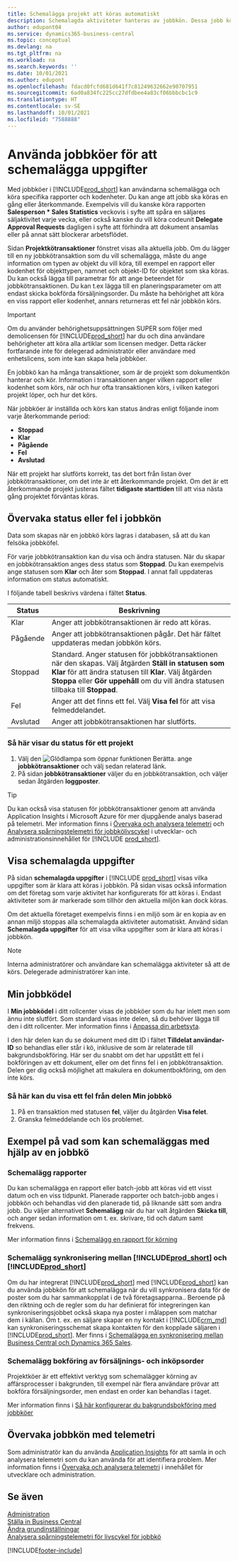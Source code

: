 ```yaml
---
title: Schemalägga projekt att köras automatiskt
description: Schemalagda aktiviteter hanteras av jobbkön. Dessa jobb kör rapporter och kodenheter. Du kan ange att jobb ska köras en gång eller återkommande.
author: edupont04
ms.service: dynamics365-business-central
ms.topic: conceptual
ms.devlang: na
ms.tgt_pltfrm: na
ms.workload: na
ms.search.keywords: ''
ms.date: 10/01/2021
ms.author: edupont
ms.openlocfilehash: fdacd0fcfd681d641f7c81249632662e90707951
ms.sourcegitcommit: 6ad0a834fc225cc27dfdbee4a83cf06bbbcbc1c9
ms.translationtype: HT
ms.contentlocale: sv-SE
ms.lasthandoff: 10/01/2021
ms.locfileid: "7588888"
---
```

# <a name="use-job-queues-to-schedule-tasks"></a>Använda jobbköer för att schemalägga uppgifter

Med jobbköer i [!INCLUDE[prod_short](includes/prod_short.md)] kan användarna schemalägga och köra specifika rapporter och kodenheter. Du kan ange att jobb ska köras en gång eller återkommande. Exempelvis vill du kanske köra rapporten **Salesperson * Sales Statistics** veckovis i syfte att spåra en säljares säljaktivitet varje vecka, eller också kanske du vill köra codeunit **Delegate Approval Requests** dagligen i syfte att förhindra att dokument ansamlas eller på annat sätt blockerar arbetsflödet.

Sidan **Projektkötransaktioner** fönstret visas alla aktuella jobb. Om du lägger till en ny jobbkötransaktion som du vill schemalägga, måste du ange information om typen av objekt du vill köra, till exempel en rapport eller kodenhet för objekttypen, namnet och objekt-ID för objektet som ska köras. Du kan också lägga till parametrar för att ange beteendet för jobbkötransaktionen. Du kan t.ex lägga till en planeringsparameter om att endast skicka bokförda försäljningsorder. Du måste ha behörighet att köra en viss rapport eller kodenhet, annars returneras ett fel när jobbkön körs.  
> [!IMPORTANT]  
> Om du använder behörighetsuppsättningen SUPER som följer med demolicensen för [!INCLUDE[prod_short](includes/prod_short.md)] har du och dina användare behörigheter att köra alla artiklar som licensen medger. Detta räcker fortfarande inte för delegerad administratör eller användare med enhetslicens, som inte kan skapa hela jobbköer.

En jobbkö kan ha många transaktioner, som är de projekt som dokumentkön hanterar och kör. Information i transaktionen anger vilken rapport eller kodenhet som körs, när och hur ofta transaktionen körs, i vilken kategori projekt löper, och hur det körs.  

När jobbköer är inställda och körs kan status ändras enligt följande inom varje återkommande period:

* **Stoppad**  
* **Klar**  
* **Pågående**  
* **Fel**  
* **Avslutad**  

När ett projekt har slutförts korrekt, tas det bort från listan över jobbkötransaktioner, om det inte är ett återkommande projekt. Om det är ett återkommande projekt justeras fältet **tidigaste starttiden** till att visa nästa gång projektet förväntas köras.  

## <a name="monitor-status-or-errors-in-the-job-queue"></a>Övervaka status eller fel i jobbkön

Data som skapas när en jobbkö körs lagras i databasen, så att du kan felsöka jobbköfel.  

För varje jobbkötransaktion kan du visa och ändra statusen. När du skapar en jobbkötransaktion anges dess status som **Stoppad**. Du kan exempelvis ange statusen som **Klar** och åter som **Stoppad**. I annat fall uppdateras information om status automatiskt.

I följande tabell beskrivs värdena i fältet **Status**.

| Status | Beskrivning |
|--|--|
| Klar | Anger att jobbkötransaktionen är redo att köras. |
| Pågående | Anger att jobbkötransaktionen pågår. Det här fältet uppdateras medan jobbkön körs. |
| Stoppad | Standard. Anger statusen för jobbkötransaktionen när den skapas. Välj åtgärden **Ställ in statusen som Klar** för att ändra statusen till **Klar**. Välj åtgärden **Stoppa** eller **Gör uppehåll** om du vill ändra statusen tillbaka till **Stoppad**. |
| Fel | Anger att det finns ett fel. Välj **Visa fel** för att visa felmeddelandet. |
| Avslutad | Anger att jobbkötransaktionen har slutförts. |

### <a name="to-view-status-for-any-job"></a>Så här visar du status för ett projekt

1. Välj den ![Glödlampa som öppnar funktionen Berätta.](media/ui-search/search_small.png "Berätta för mig vad du vill göra") ange **jobbkötransaktioner** och välj sedan relaterad länk.
2. På sidan **jobbkötransaktioner** väljer du en jobbkötransaktion, och väljer sedan åtgärden **loggposter**.  

> [!TIP]
> Du kan också visa statusen för jobbkötransaktioner genom att använda Application Insights i Microsoft Azure för mer djupgående analys baserad på telemetri. Mer information finns i [Övervaka och analysera telemetri](/dynamics365/business-central/dev-itpro/administration/telemetry-overview) och [Analysera spårningstelemetri för jobbkölivscykel](/dynamics365/business-central/dev-itpro/administration/telemetry-job-queue-lifecycle-trace) i utvecklar- och administrationsinnehållet för [!INCLUDE [prod_short](includes/prod_short.md)].

## <a name="view-scheduled-tasks"></a>Visa schemalagda uppgifter

På sidan **schemalagda uppgifter** i [!INCLUDE [prod_short](includes/prod_short.md)] visas vilka uppgifter som är klara att köras i jobbkön. På sidan visas också information om det företag som varje aktivitet har konfigurerats för att köras i. Endast aktiviteter som är markerade som tillhör den aktuella miljön kan dock köras.  

Om det aktuella företaget exempelvis finns i en miljö som är en kopia av en annan miljö stoppas alla schemalagda aktiviteter automatiskt. Använd sidan **Schemalagda uppgifter** för att visa vilka uppgifter som är klara att köras i jobbkön.  

> [!NOTE]
> Interna administratörer och användare kan schemalägga aktiviteter så att de körs. Delegerade administratörer kan inte.

## <a name="the-my-job-queue-part"></a>Min jobbködel
I **Min jobbködel** i ditt rollcenter visas de jobbköer som du har inlett men som ännu inte slutfört. Som standard visas inte delen, så du behöver lägga till den i ditt rollcenter. Mer information finns i [Anpassa din arbetsyta](ui-personalization-user.md).  

I den här delen kan du se dokument med ditt ID i fältet **Tilldelat användar-ID** so behandlas eller står i kö, inklusive de som är relaterade till bakgrundsbokföring. Här ser du snabbt om det har uppstått ett fel i bokföringen av ett dokument, eller om det finns fel i en jobbkötransaktion. Delen ger dig också möjlighet att makulera en dokumentbokföring, om den inte körs.

### <a name="to-view-an-error-from-the-my-job-queue-part"></a>Så här kan du visa ett fel från delen Min jobbkö

1. På en transaktion med statusen **fel**, väljer du åtgärden **Visa felet**.
2. Granska felmeddelande och lös problemet.

## <a name="examples-of-what-can-be-scheduled-using-job-queue"></a>Exempel på vad som kan schemaläggas med hjälp av en jobbkö

### <a name="schedule-reports"></a>Schemalägg rapporter

Du kan schemalägga en rapport eller batch-jobb att köras vid ett visst datum och en viss tidpunkt. Planerade rapporter och batch-jobb anges i jobbkön och behandlas vid den planerade tid, på liknande sätt som andra jobb. Du väljer alternativet **Schemalägg** när du har valt åtgärden **Skicka till**, och anger sedan information om t. ex. skrivare, tid och datum samt frekvens.  

Mer information finns i [Schemalägg en rapport för körning](ui-work-report.md#ScheduleReport)

### <a name="schedule-synchronization-between-prod_short-and-prod_short"></a>Schemalägg synkronisering mellan [!INCLUDE[prod_short](includes/prod_short.md)] och [!INCLUDE[prod_short](includes/cds_long_md.md)]

Om du har integrerat [!INCLUDE[prod_short](includes/prod_short.md)] med [!INCLUDE[prod_short](includes/cds_long_md.md)] kan du använda jobbkön för att schemalägga när du vill synkronisera data för de poster som du har sammankopplat i de två företagsapparna.. Beroende på den riktning och de regler som du har definierat för integreringen kan synkroniseringsjobbet också skapa nya poster i målappen som matchar dem i källan. Om t. ex. en säljare skapar en ny kontakt i [!INCLUDE[crm_md](includes/crm_md.md)] kan synkroniseringsschemat skapa kontakten för den kopplade säljaren i [!INCLUDE[prod_short](includes/prod_short.md)]. Mer finns i [Schemalägga en synkronisering mellan Business Central och Dynamics 365 Sales](admin-scheduled-synchronization-using-the-synchronization-job-queue-entries.md).

### <a name="schedule-the-posting-of-sales-and-purchase-orders"></a>Schemalägg bokföring av försäljnings- och inköpsorder

Projektköer är ett effektivt verktyg som schemalägger körning av affärsprocesser i bakgrunden, till exempel när flera användare prövar att bokföra försäljningsorder, men endast en order kan behandlas i taget.  

Mer information finns i [Så här konfigurerar du bakgrundsbokföring med jobbköer](ui-batch-posting.md#to-set-up-background-posting-with-job-queues)

## <a name="monitor-the-job-queue-with-telemetry"></a>Övervaka jobbkön med telemetri

Som administratör kan du använda [Application Insights](/azure/azure-monitor/app/app-insights-overview) för att samla in och analysera telemetri som du kan använda för att identifiera problem. Mer information finns i [Övervaka och analysera telemetri](/dynamics365/business-central/dev-itpro/administration/telemetry-overview) i innehållet för utvecklare och administration.  

## <a name="see-also"></a>Se även

[Administration](admin-setup-and-administration.md)  
[Ställa in Business Central](setup.md)  
[Ändra grundinställningar](ui-change-basic-settings.md)  
[Analysera spårningstelemetri för livscykel för jobbkö](/dynamics365/business-central/dev-itpro/administration/telemetry-job-queue-lifecycle-trace)  


[!INCLUDE[footer-include](includes/footer-banner.md)]